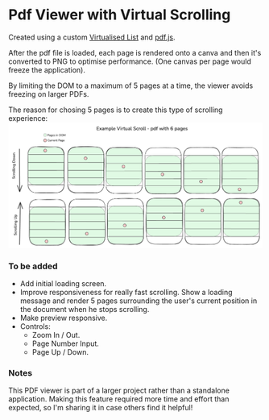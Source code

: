 # Pdf Viewer with Virtual Scrolling

Created using a custom [Virtualised List](https://github.com/alfonzodev/virtualised-list) and [pdf.js](https://github.com/mozilla/pdf.js).

After the pdf file is loaded, each page is rendered onto a canva and then it's converted to PNG to optimise performance. (One canvas per page would freeze the application).

By limiting the DOM to a maximum of 5 pages at a time, the viewer avoids freezing on larger PDFs.

The reason for chosing 5 pages is to create this type of scrolling experience:
![an example of virtual scrolling a pdf with 6 pages](https://github.com/alfonzodev/pdf-viewer-virtual-scrolling/blob/main/virtual-scroll-example.png?raw=true)

### To be added

- Add initial loading screen.
- Improve responsiveness for really fast scrolling. Show a loading message and render 5 pages surrounding the user's current position in the document when he stops scrolling.
- Make preview responsive.
- Controls:
  - Zoom In / Out.
  - Page Number Input.
  - Page Up / Down.

### Notes

This PDF viewer is part of a larger project rather than a standalone application. Making this feature required more time and effort than expected, so I'm sharing it in case others find it helpful!
